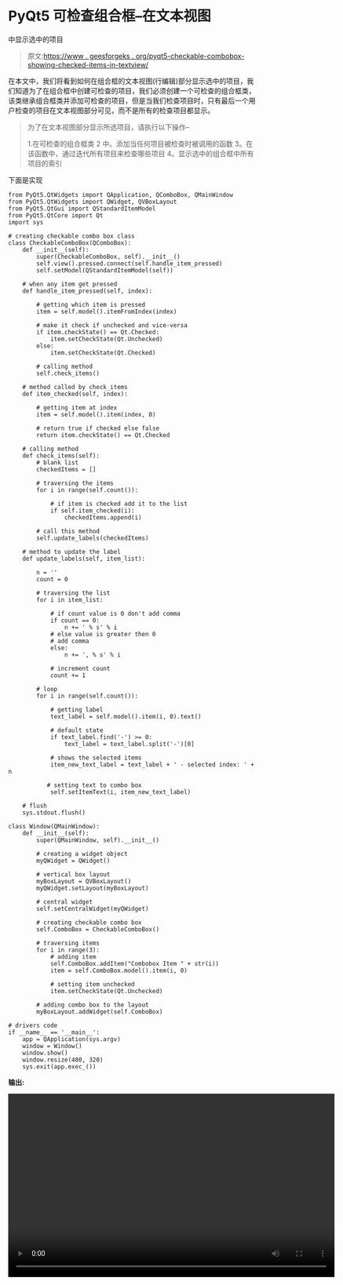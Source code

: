 # PyQt5 可检查组合框–在文本视图

中显示选中的项目

> 原文:[https://www . geesforgeks . org/pyqt5-checkable-combobox-showing-checked-items-in-textview/](https://www.geeksforgeeks.org/pyqt5-checkable-combobox-showing-checked-items-in-textview/)

在本文中，我们将看到如何在组合框的文本视图(行编辑)部分显示选中的项目，我们知道为了在组合框中创建可检查的项目，我们必须创建一个可检查的组合框类，该类继承组合框类并添加可检查的项目，但是当我们检查项目时，只有最后一个用户检查的项目在文本视图部分可见，而不是所有的检查项目都显示。

> 为了在文本视图部分显示所选项目，请执行以下操作–
> 
> 1.在可检查的组合框类
> 2 中。添加当任何项目被检查时被调用的函数
> 3。在该函数中，通过迭代所有项目来检查哪些项目
> 4。显示选中的组合框中所有项目的索引

下面是实现

```
from PyQt5.QtWidgets import QApplication, QComboBox, QMainWindow
from PyQt5.QtWidgets import QWidget, QVBoxLayout
from PyQt5.QtGui import QStandardItemModel
from PyQt5.QtCore import Qt
import sys

# creating checkable combo box class
class CheckableComboBox(QComboBox):
    def __init__(self):
        super(CheckableComboBox, self).__init__()
        self.view().pressed.connect(self.handle_item_pressed)
        self.setModel(QStandardItemModel(self))

    # when any item get pressed
    def handle_item_pressed(self, index):

        # getting which item is pressed
        item = self.model().itemFromIndex(index)

        # make it check if unchecked and vice-versa
        if item.checkState() == Qt.Checked:
            item.setCheckState(Qt.Unchecked)
        else:
            item.setCheckState(Qt.Checked)

        # calling method
        self.check_items()

    # method called by check_items
    def item_checked(self, index):

        # getting item at index
        item = self.model().item(index, 0)

        # return true if checked else false
        return item.checkState() == Qt.Checked

    # calling method
    def check_items(self):
        # blank list
        checkedItems = []

        # traversing the items
        for i in range(self.count()):

            # if item is checked add it to the list
            if self.item_checked(i):
                checkedItems.append(i)

        # call this method
        self.update_labels(checkedItems)

    # method to update the label
    def update_labels(self, item_list):

        n = ''
        count = 0

        # traversing the list
        for i in item_list:

            # if count value is 0 don't add comma
            if count == 0:
                n += ' % s' % i
            # else value is greater then 0
            # add comma
            else:
                n += ', % s' % i

            # increment count
            count += 1

        # loop
        for i in range(self.count()):

            # getting label
            text_label = self.model().item(i, 0).text()

            # default state
            if text_label.find('-') >= 0:
                text_label = text_label.split('-')[0]

            # shows the selected items
            item_new_text_label = text_label + ' - selected index: ' + n

           # setting text to combo box
            self.setItemText(i, item_new_text_label)

    # flush
    sys.stdout.flush()

class Window(QMainWindow):
    def __init__(self):
        super(QMainWindow, self).__init__()

        # creating a widget object
        myQWidget = QWidget()

        # vertical box layout
        myBoxLayout = QVBoxLayout()
        myQWidget.setLayout(myBoxLayout)

        # central widget
        self.setCentralWidget(myQWidget)

        # creating checkable combo box
        self.ComboBox = CheckableComboBox()

        # traversing items
        for i in range(3):
            # adding item
            self.ComboBox.addItem("Combobox Item " + str(i))
            item = self.ComboBox.model().item(i, 0)

            # setting item unchecked
            item.setCheckState(Qt.Unchecked)

        # adding combo box to the layout
        myBoxLayout.addWidget(self.ComboBox)

# drivers code
if __name__ == '__main__':
    app = QApplication(sys.argv)
    window = Window()
    window.show()
    window.resize(480, 320)
    sys.exit(app.exec_())
```

**输出:**

<video class="wp-video-shortcode" id="video-403939-1" width="665" height="374" preload="metadata" controls=""><source type="video/mp4" src="https://media.geeksforgeeks.org/wp-content/uploads/20200427021337/screen_recorder_video_2020_27_4_02_11_36.mp4?_=1">[https://media.geeksforgeeks.org/wp-content/uploads/20200427021337/screen_recorder_video_2020_27_4_02_11_36.mp4](https://media.geeksforgeeks.org/wp-content/uploads/20200427021337/screen_recorder_video_2020_27_4_02_11_36.mp4)</video>